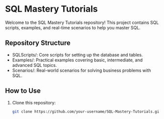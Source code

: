 # SQL Mastery Tutorials

Welcome to the SQL Mastery Tutorials repository! This project contains SQL scripts, examples, and real-time scenarios to help you master SQL.

## Repository Structure
- SQLScripts/: Core scripts for setting up the database and tables.
- Examples/: Practical examples covering basic, intermediate, and advanced SQL topics.
- Scenarios/: Real-world scenarios for solving business problems with SQL.

## How to Use
1. Clone this repository:
   ```bash
   git clone https://github.com/your-username/SQL-Mastery-Tutorials.git
